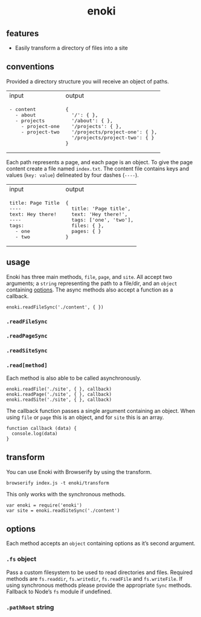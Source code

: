 <h1 align="center">enoki</h1>

## features

- Easily transform a directory of files into a site

## conventions

Provided a directory structure you will receive an object of paths.

<table>
<tr>
<td>input</td>
<td>output</td>
</tr>
<tr valign="top">
<td>
<pre>- content
  - about
  - projects
    - project-one
    - project-two</pre>
</td>
<td>
<pre lang="nemerle">{
  '/': { },
  '/about': { },
  '/projects': { },
  '/projects/project-one': { },
  '/projects/project-two': { }
}</pre>
</td>
</tr>
</table>

Each path represents a page, and each page is an object. To give the page content create a file named `index.txt`. The content file contains keys and values (`key: value`) delineated by four dashes (`----`).

<table>
<tr>
<td>input</td>
<td>output</td>
</tr>
<tr valign="top">
<td>
<pre>title: Page Title
----
text: Hey there!
----
tags:
  - one
  - two</pre>
</td>
<td>
<pre lang="nemerle">{
  title: 'Page title',
  text: 'Hey there!',
  tags: ['one', 'two'],
  files: { },
  pages: { }
}</pre>
</td>
</tr>
</table>

## usage

Enoki has three main methods, `file`, `page`, and `site`. All accept two arguments; a `string` representing the path to a file/dir, and an `object` containing [options](#options). The async methods also accept a function as a callback.

```
enoki.readFileSync('./content', { })
```

### `.readFileSync`

### `.readPageSync`


### `.readSiteSync`

### `.read[method]`

Each method is also able to be called asynchronously.

```
enoki.readFile('./site', { }, callback)
enoki.readPage('./site', { }, callback)
enoki.readSite('./site', { }, callback)
```

The callback function passes a single argument containing an object. When using `file` or `page` this is an object, and for `site` this is an array.

```
function callback (data) {
  console.log(data)
}
```

## transform

You can use Enoki with Browserify by using the transform.

```
browserify index.js -t enoki/transform
```

This only works with the synchronous methods.

```
var enoki = require('enoki')
var site = enoki.readSiteSync('./content')
```

## options

Each method accepts an `object` containing options as it’s second argument.

### `.fs` object

Pass a custom filesystem to be used to read directories and files. Required methods are `fs.readdir`, `fs.writedir`, `fs.readFile` and `fs.writeFile`. If using synchronous methods please provide the appropriate `Sync` methods. Fallback to Node’s `fs` module if undefined.

### `.pathRoot` string
